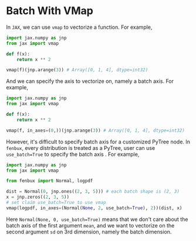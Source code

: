 # Batch With VMap

In `JAX`, we can use `vmap` to vectorize a function. For example,

```python
import jax.numpy as jnp
from jax import vmap

def f(x):
    return x ** 2

vmap(f)(jnp.arange(3)) # Array([0, 1, 4], dtype=int32)
```

And we can specify the axis to vectorize on, namely a batch axis. For example,

```python
import jax.numpy as jnp
from jax import vmap

def f(x):
    return x ** 2

vmap(f, in_axes=(0,))(jnp.arange(3)) # Array([0, 1, 4], dtype=int32)
```

However, it's difficult to specify batch axis for a customized PyTree node. In `fenbux`, every distribution is treated as a PyTree, user can use `use_batch=True` to specify the batch axis . For example,

```python
import jax.numpy as jnp
from jax import vmap

from fenbux import Normal, logpdf

dist = Normal(0, jnp.ones((2, 3, 5))) # each batch shape is (2, 3)
x = jnp.zeros((2, 3, 5))
# set claim use_batch=True to use vmap
vmap(logpdf, in_axes=(Normal(None, 2, use_batch=True), 2))(dist, x) 
```

Here `Normal(None, 0, use_batch=True)` means that we don't care about the batch axis of the first argument `mean`, and we want to vectorize on the second argument `sd` on 3rd dimension, namely the batch dimension.

